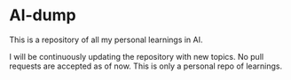 # AI-dump
This is a repository of all my personal learnings in AI. 

I will be continuously updating the repository with new topics.
No pull requests are accepted as of now. This is only a personal repo of learnings.
